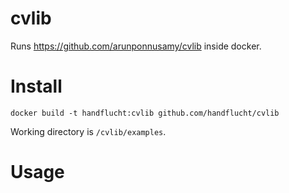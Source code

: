 # cvlib

Runs https://github.com/arunponnusamy/cvlib inside docker.

# Install
```
docker build -t handflucht:cvlib github.com/handflucht/cvlib
``` 

Working directory is ```/cvlib/examples```.

# Usage
```
``` 
